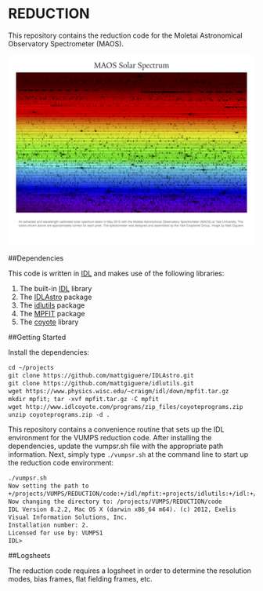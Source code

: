 # REDUCTION

This repository contains the reduction code for the Moletai Astronomical Observatory Spectrometer (MAOS).

![MAOS Solar Spectrum](docs/figures/vumps_spec.png)

##Dependencies

This code is written in [IDL](http://www.exelisvis.com/ProductsServices/IDL.aspx) and makes use of the following libraries:

1. The built-in [IDL](http://www.exelisvis.com/ProductsServices/IDL.aspx) library
2. The [IDLAstro](https://github.com/mattgiguere/IDLAstro) package
3. The [idlutils](https://github.com/mattgiguere/idlutils) package
4. The [MPFIT](https://www.physics.wisc.edu/~craigm/idl/fitting.html) package
5. The [coyote](http://www.idlcoyote.com/documents/programs.php) library


##Getting Started

Install the dependencies:

    cd ~/projects
    git clone https://github.com/mattgiguere/IDLAstro.git
    git clone https://github.com/mattgiguere/idlutils.git
    wget https://www.physics.wisc.edu/~craigm/idl/down/mpfit.tar.gz
    mkdir mpfit; tar -xvf mpfit.tar.gz -C mpfit
    wget http://www.idlcoyote.com/programs/zip_files/coyoteprograms.zip
    unzip coyoteprograms.zip -d .
    
    
    


This repository contains a convenience routine that sets up the IDL environment for the VUMPS reduction code. After installing the dependencies, update the vumpsr.sh file with the appropriate path information. Next, simply type `./vumpsr.sh` at the command line to start up the reduction code environment:

    ./vumpsr.sh
    Now setting the path to +/projects/VUMPS/REDUCTION/code:+/idl/mpfit:+projects/idlutils:+/idl:+/projects/IDLAstro/pro:+/projects/coyote:+/Applications/exelis/idl/lib
    Now changing the directory to: /projects/VUMPS/REDUCTION/code
    IDL Version 8.2.2, Mac OS X (darwin x86_64 m64). (c) 2012, Exelis Visual Information Solutions, Inc.
    Installation number: 2.
    Licensed for use by: VUMPS1
    IDL> 

##Logsheets

The reduction code requires a logsheet in order to determine the resolution modes, bias frames, flat fielding frames, etc. 
